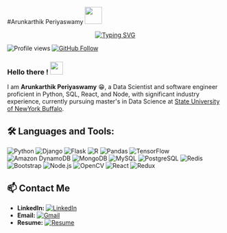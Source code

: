 #Arunkarthik Periyaswamy <img src="https://media.giphy.com/media/i4MAH84pqe2m2aVojc/giphy.gif" width="40">
  




<p align="center">
  <a href="https://git.io/typing-svg"><img src="https://readme-typing-svg.herokuapp.com?font=Fira+Code&pause=1000&color=ff193a&random=true&width=600&lines=Aspiring+Data+Scientist;Machine+Learning+Engineer;Software+Engineer&center=true" alt="Typing SVG"/></a>
</p>



![Profile views](https://komarev.com/ghpvc/?username=arunkarthik-periyaswamy&color=red)
<a href="https://github.com/arunkarthik-periyaswamy" target="_blank">
  <img src="https://img.shields.io/github/followers/arunkarthik-periyaswamy?label=Follow&style=social" alt="GitHub Follow">
</a>

### Hello there ! <a><img src="https://user-images.githubusercontent.com/39513876/112366216-8cfe7400-8cfe-11eb-8116-7d3dbae20e97.gif" height="30px" width="30px"></a>


I am **Arunkarthik Periyaswamy** 😁, a Data Scientist and software engineer proficient in Python, SQL, React, and Node, with significant industry experience, currently pursuing master's in Data Science at [State University of NewYork Buffalo](https://www.buffalo.edu/).

## 🛠 Languages and Tools:
![Python](https://img.shields.io/badge/Python-3776AB?style=for-the-badge&logo=python&logoColor=white)
![Django](https://img.shields.io/badge/Django-092E20?style=for-the-badge&logo=django&logoColor=white)
![Flask](https://img.shields.io/badge/Flask-000000?style=for-the-badge&logo=flask&logoColor=white)
![R](https://img.shields.io/badge/R-276DC3?style=for-the-badge&logo=r&logoColor=white)
![Pandas](https://img.shields.io/badge/Pandas-150458?style=for-the-badge&logo=pandas&logoColor=white)
![TensorFlow](https://img.shields.io/badge/TensorFlow-FF6F00?style=for-the-badge&logo=tensorflow&logoColor=white)
![Amazon DynamoDB](https://img.shields.io/badge/Amazon%20DynamoDB-4053D6?style=for-the-badge&logo=amazondynamodb&logoColor=white)
![MongoDB](https://img.shields.io/badge/MongoDB-4EA94B?style=for-the-badge&logo=mongodb&logoColor=white)
![MySQL](https://img.shields.io/badge/MySQL-4479A1?style=for-the-badge&logo=mysql&logoColor=white)
![PostgreSQL](https://img.shields.io/badge/PostgreSQL-316192?style=for-the-badge&logo=postgresql&logoColor=white)
![Redis](https://img.shields.io/badge/Redis-DC382D?style=for-the-badge&logo=redis&logoColor=white)
![Bootstrap](https://img.shields.io/badge/Bootstrap-563D7C?style=for-the-badge&logo=bootstrap&logoColor=white)
![Node.js](https://img.shields.io/badge/Node.js-339933?style=for-the-badge&logo=nodedotjs&logoColor=white)
![OpenCV](https://img.shields.io/badge/OpenCV-5C3EE8?style=for-the-badge&logo=opencv&logoColor=white)
![React](https://img.shields.io/badge/React-61DAFB?style=for-the-badge&logo=react&logoColor=white)
![Redux](https://img.shields.io/badge/Redux-764ABC?style=for-the-badge&logo=redux&logoColor=white)


## 📫 Contact Me
- **LinkedIn:** [![LinkedIn](https://img.shields.io/badge/LinkedIn-0077B5?style=flat-square&logo=linkedin&logoColor=white)](https://linkedin.com/in/karthi-arun)
- **Email:** [![Gmail](https://img.shields.io/badge/Email-D14836?style=flat-square&logo=gmail&logoColor=white)](mailto:arunkarthikperiyaswamy@gmail.com)
- **Resume:** [![Resume](https://img.shields.io/badge/Resume-4285F4?style=flat-square&logo=google-drive&logoColor=white)](link-to-your-resume)
  
<!--
**arunkarthik-periyaswamy/arunkarthik-periyaswamy** is a ✨ _special_ ✨ repository because its `README.md` (this file) appears on your GitHub profile.

Here are some ideas to get you started:

- 🔭 I’m currently working on ...
- 🌱 I’m currently learning ...
- 👯 I’m looking to collaborate on ...
- 🤔 I’m looking for help with ...
- 💬 Ask me about ...
- 📫 How to reach me: ...
- 😄 Pronouns: ...
- ⚡ Fun fact: ...
-->
